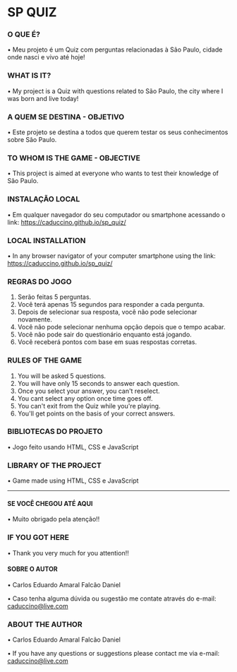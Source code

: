 # SP QUIZ

### O QUE É?
• Meu projeto é um Quiz com perguntas relacionadas à São Paulo, cidade onde nasci e vivo até hoje!

### WHAT IS IT?
• My project is a Quiz with questions related to São Paulo, the city where I was born and live today!

### A QUEM SE DESTINA - OBJETIVO 
• Este projeto se destina a todos que querem testar os seus conhecimentos sobre São Paulo.

### TO WHOM IS THE GAME - OBJECTIVE
• This project is aimed at everyone who wants to test their knowledge of São Paulo.

### INSTALAÇÃO LOCAL

• Em qualquer navegador do seu computador ou smartphone acessando o link: https://caduccino.github.io/sp_quiz/

### LOCAL INSTALLATION
• In any browser navigator of your computer smartphone using the link: https://caduccino.github.io/sp_quiz/

### REGRAS DO JOGO
1. Serão feitas 5 perguntas.
2. Você terá apenas 15 segundos para responder a cada pergunta.
3. Depois de selecionar sua resposta, você não pode selecionar novamente.
4. Você não pode selecionar nenhuma opção depois que o tempo acabar.
5. Você não pode sair do questionário enquanto está jogando.
6. Você receberá pontos com base em suas respostas corretas.

### RULES OF THE GAME
1. You will be asked 5 questions.
2. You will have only 15 seconds to answer each question.
3. Once you select your answer, you can't reselect.
4. You cant select any option once time goes off.
5. You can't exit from the Quiz while you're playing.
6. You'll get points on the basis of your correct answers.

### BIBLIOTECAS DO PROJETO

• Jogo feito usando HTML, CSS e JavaScript

### LIBRARY OF THE PROJECT
• Game made using HTML, CSS e JavaScript

----------------------------

#### SE VOCÊ CHEGOU ATÉ AQUI
• Muito obrigado pela atenção!!

### IF YOU GOT HERE
• Thank you very much for you attention!! 

#### SOBRE O AUTOR
• Carlos Eduardo Amaral Falcão Daniel

• Caso tenha alguma dúvida ou sugestão me contate através do e-mail: caduccino@live.com

### ABOUT THE AUTHOR
• Carlos Eduardo Amaral Falcão Daniel

• If you have any questions or suggestions please contact me via e-mail: caduccino@live.com